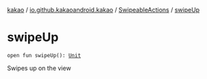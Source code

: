 [kakao](../../index.md) / [io.github.kakaoandroid.kakao](../index.md) / [SwipeableActions](index.md) / [swipeUp](./swipe-up.md)

# swipeUp

`open fun swipeUp(): `[`Unit`](https://kotlinlang.org/api/latest/jvm/stdlib/kotlin/-unit/index.html)

Swipes up on the view

